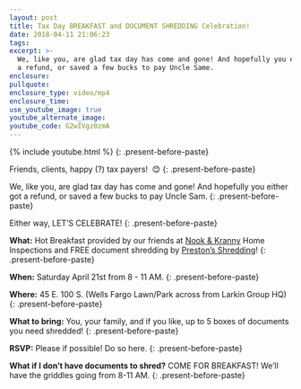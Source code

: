```yaml
---
layout: post
title: Tax Day BREAKFAST and DOCUMENT SHREDDING Celebration!
date: 2018-04-11 21:06:23
tags:
excerpt: >-
  We, like you, are glad tax day has come and gone! And hopefully you either got
  a refund, or saved a few bucks to pay Uncle Same.
enclosure:
pullquote:
enclosure_type: video/mp4
enclosure_time:
use_youtube_image: true
youtube_alternate_image:
youtube_code: G2wIVgz0zmA
---
```


{% include youtube.html %}
{: .present-before-paste}

Friends, clients, happy (?) tax payers! &nbsp;😊
{: .present-before-paste}

We, like you, are glad tax day has come and gone! And hopefully you either got a refund, or saved a few bucks to pay Uncle Sam.
{: .present-before-paste}

Either way, LET’S CELEBRATE!
{: .present-before-paste}

**What:** Hot Breakfast provided by our friends at [Nook & Kranny](http://nook-n-kranny.com/) Home Inspections and FREE document shredding by [Preston’s Shredding](https://prestonshredding.com/)!
{: .present-before-paste}

**When:** Saturday April 21st from 8 - 11 AM.
{: .present-before-paste}

**Where:**&nbsp;45 E. 100 S. (Wells Fargo Lawn/Park across from Larkin Group HQ)
{: .present-before-paste}

**What to bring:** You, your family, and if you like, up to 5 boxes of documents you need shredded!
{: .present-before-paste}

**RSVP:** Please if possible! Do so here.
{: .present-before-paste}

**What if I don’t have documents to shred?** COME FOR BREAKFAST! We’ll have the griddles going from 8-11 AM.
{: .present-before-paste}